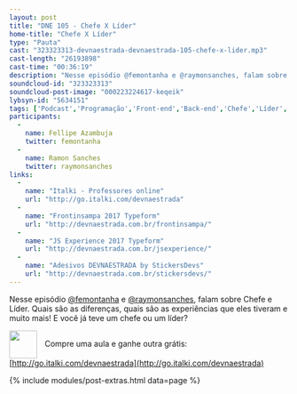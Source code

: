 ```yaml
---
layout: post
title: "DNE 105 - Chefe X Líder"
home-title: "Chefe X Líder"
type: "Pauta"
cast: "323323313-devnaestrada-devnaestrada-105-chefe-x-lider.mp3"
cast-length: "26193898"
cast-time: "00:36:19"
description: "Nesse episódio @femontanha e @raymonsanches, falam sobre Chefe e Líder. Quais são as diferenças, quais são as experiências que eles tiveram e muito mais! E você já teve um chefe ou um líder?"
soundcloud-id: "323323313"
soundcloud-post-image: "000223224617-keqeik"
lybsyn-id: "5634151"
tags: ['Podcast','Programação','Front-end','Back-end','Chefe','Líder','ReactJS','Entrevista']
participants:
  -
    name: Fellipe Azambuja
    twitter: femontanha
  -
    name: Ramon Sanches
    twitter: raymonsanches
links:
  -
    name: "Italki - Professores online"
    url: "http://go.italki.com/devnaestrada"
  -
    name: "Frontinsampa 2017 Typeform"
    url: "http://devnaestrada.com.br/frontinsampa/"
  -
    name: "JS Experience 2017 Typeform"
    url: "http://devnaestrada.com.br/jsexperience/"
  -
    name: "Adesivos DEVNAESTRADA by StickersDevs"
    url: "http://devnaestrada.com.br/stickersdevs/"
---
```


Nesse episódio [@femontanha](http://twitter.com/femontanha) e [@raymonsanches](http://twitter.com/raymonsanches), falam sobre Chefe e Líder. Quais são as diferenças, quais são as experiências que eles tiveram e muito mais! E você já teve um chefe ou um líder?

<img src="http://www.italki.com/static/svg/landing-logo.svg" width="50" style="vertical-align:middle; margin-right: 10px" /> Compre uma aula e ganhe outra grátis: [http://go.italki.com/devnaestrada](http://go.italki.com/devnaestrada)

{% include modules/post-extras.html data=page %}
